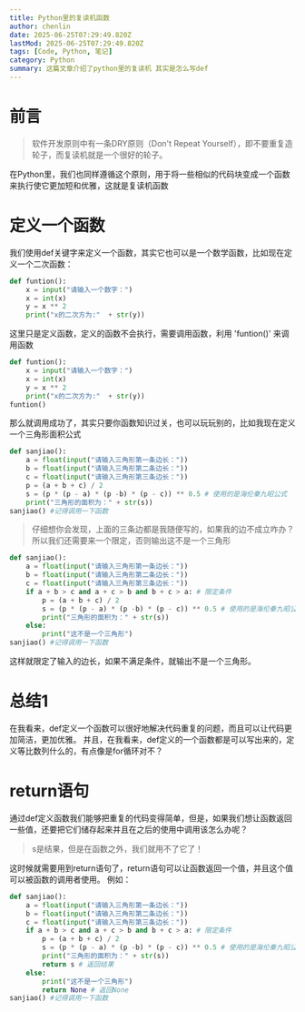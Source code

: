 ```yaml
---
title: Python里的复读机函数
author: chenlin
date: 2025-06-25T07:29:49.820Z
lastMod: 2025-06-25T07:29:49.820Z
tags: [Code, Python, 笔记]
category: Python
summary: 这篇文章介绍了python里的复读机 其实是怎么写def
---
```

# 前言

>软件开发原则中有一条DRY原则（Don't Repeat Yourself），即不要重复造轮子，而复读机就是一个很好的轮子。

在Python里，我们也同样遵循这个原则，用于将一些相似的代码块变成一个函数来执行使它更加短和优雅，这就是复读机函数

# 定义一个函数

 我们使用def关键字来定义一个函数，其实它也可以是一个数学函数，比如现在定义一个二次函数：

```python
def funtion():
    x = input("请输入一个数字：")
    x = int(x)
    y = x ** 2
    print("x的二次方为:"  + str(y))
```

这里只是定义函数，定义的函数不会执行，需要调用函数，利用 'funtion()' 来调用函数

```python
def funtion():
    x = input("请输入一个数字：")
    x = int(x)
    y = x ** 2
    print("x的二次方为:"  + str(y))
funtion()
```

那么就调用成功了，其实只要你函数知识过关，也可以玩玩别的，比如我现在定义一个三角形面积公式

```python
def sanjiao():
    a = float(input("请输入三角形第一条边长："))
    b = float(input("请输入三角形第二条边长："))
    c = float(input("请输入三角形第三条边长："))
    p = (a + b + c) / 2
    s = (p * (p - a) * (p -b) * (p - c)) ** 0.5 # 使用的是海伦秦九昭公式
    print("三角形的面积为：" + str(s))  
sanjiao() #记得调用一下函数
```

> 仔细想你会发现，上面的三条边都是我随便写的，如果我的边不成立咋办？所以我们还需要来一个限定，否则输出这不是一个三角形

```python
def sanjiao():
    a = float(input("请输入三角形第一条边长："))
    b = float(input("请输入三角形第二条边长："))
    c = float(input("请输入三角形第三条边长："))
    if a + b > c and a + c > b and b + c > a: # 限定条件
        p = (a + b + c) / 2
        s = (p * (p - a) * (p -b) * (p - c)) ** 0.5 # 使用的是海伦秦九昭公式
        print("三角形的面积为：" + str(s))
    else:
        print("这不是一个三角形")
sanjiao() #记得调用一下函数
```

这样就限定了输入的边长，如果不满足条件，就输出不是一个三角形。

# 总结1

在我看来，def定义一个函数可以很好地解决代码重复的问题，而且可以让代码更加简洁，更加优雅。
并且，在我看来，def定义的一个函数都是可以写出来的，定义等比数列什么的，有点像是for循环对不？

# return语句

通过def定义函数我们能够把重复的代码变得简单，但是，如果我们想让函数返回一些值，还要把它们储存起来并且在之后的使用中调用该怎么办呢？
> s是结果，但是在函数之外，我们就用不了它了！

这时候就需要用到return语句了，return语句可以让函数返回一个值，并且这个值可以被函数的调用者使用。
例如：

```python
def sanjiao():
    a = float(input("请输入三角形第一条边长："))
    b = float(input("请输入三角形第二条边长："))
    c = float(input("请输入三角形第三条边长："))
    if a + b > c and a + c > b and b + c > a: # 限定条件
        p = (a + b + c) / 2
        s = (p * (p - a) * (p -b) * (p - c)) ** 0.5 # 使用的是海伦秦九昭公式
        print("三角形的面积为：" + str(s))
        return s # 返回结果
    else:
        print("这不是一个三角形")
        return None # 返回None
sanjiao() #记得调用一下函数
```
